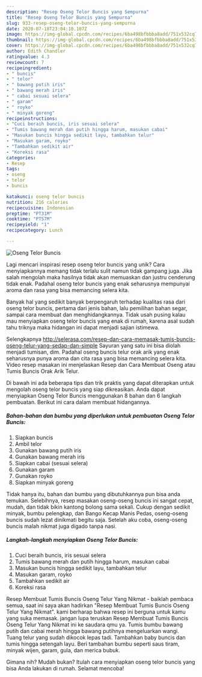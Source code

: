 ```yaml
---
description: "Resep Oseng Telor Buncis yang Sempurna"
title: "Resep Oseng Telor Buncis yang Sempurna"
slug: 933-resep-oseng-telor-buncis-yang-sempurna
date: 2020-07-18T23:04:10.107Z
image: https://img-global.cpcdn.com/recipes/6ba498bfbbba8add/751x532cq70/oseng-telor-buncis-foto-resep-utama.jpg
thumbnail: https://img-global.cpcdn.com/recipes/6ba498bfbbba8add/751x532cq70/oseng-telor-buncis-foto-resep-utama.jpg
cover: https://img-global.cpcdn.com/recipes/6ba498bfbbba8add/751x532cq70/oseng-telor-buncis-foto-resep-utama.jpg
author: Edith Chandler
ratingvalue: 4.3
reviewcount: 7
recipeingredient:
- " buncis"
- " telor"
- " bawang putih iris"
- " bawang merah iris"
- " cabai sesuai selera"
- " garam"
- " royko"
- " minyak goreng"
recipeinstructions:
- "Cuci beraih buncis, iris sesuai selera"
- "Tumis bawang merah dan putih hingga harum, masukan cabai"
- "Masukan buncis hingga sedikit layu, tambahkan telur"
- "Masukan garam, royko"
- "Tambahkan sedikit air"
- "Koreksi rasa"
categories:
- Resep
tags:
- oseng
- telor
- buncis

katakunci: oseng telor buncis 
nutrition: 216 calories
recipecuisine: Indonesian
preptime: "PT31M"
cooktime: "PT57M"
recipeyield: "1"
recipecategory: Lunch

---
```



![Oseng Telor Buncis](https://img-global.cpcdn.com/recipes/6ba498bfbbba8add/751x532cq70/oseng-telor-buncis-foto-resep-utama.jpg)

Lagi mencari inspirasi resep oseng telor buncis yang unik? Cara menyiapkannya memang tidak terlalu sulit namun tidak gampang juga. Jika salah mengolah maka hasilnya tidak akan memuaskan dan justru cenderung tidak enak. Padahal oseng telor buncis yang enak seharusnya mempunyai aroma dan rasa yang bisa memancing selera kita.

Banyak hal yang sedikit banyak berpengaruh terhadap kualitas rasa dari oseng telor buncis, pertama dari jenis bahan, lalu pemilihan bahan segar, sampai cara membuat dan menghidangkannya. Tidak usah pusing kalau mau menyiapkan oseng telor buncis yang enak di rumah, karena asal sudah tahu triknya maka hidangan ini dapat menjadi sajian istimewa.

Selengkapnya http://selerasa.com/resep-dan-cara-memasak-tumis-buncis-oseng-telur-yang-sedap-dan-simple Sayuran yang satu ini bisa diolah menjadi tumisan, dim. Padahal oseng buncis telur orak arik yang enak seharusnya punya aroma dan cita rasa yang bisa memancing selera kita. Video resep masakan ini menjelaskan Resep dan Cara Membuat Oseng atau Tumis Buncis Orak Arik Telur.


Di bawah ini ada beberapa tips dan trik praktis yang dapat diterapkan untuk mengolah oseng telor buncis yang siap dikreasikan. Anda dapat menyiapkan Oseng Telor Buncis menggunakan 8 bahan dan 6 langkah pembuatan. Berikut ini cara dalam membuat hidangannya.

<!--inarticleads1-->

##### Bahan-bahan dan bumbu yang diperlukan untuk pembuatan Oseng Telor Buncis:

1. Siapkan  buncis
1. Ambil  telor
1. Gunakan  bawang putih iris
1. Gunakan  bawang merah iris
1. Siapkan  cabai (sesuai selera)
1. Gunakan  garam
1. Gunakan  royko
1. Siapkan  minyak goreng


Tidak hanya itu, bahan dan bumbu yang dibutuhkannya pun bisa anda temukan. Selebihnya, resep masakan oseng-oseng buncis ini sangat cepat, mudah, dan tidak bikin kantong bolong sama sekali. Cukup dengan sedikit minyak, bumbu pelengkap, dan Bango Kecap Manis Pedas, oseng-oseng buncis sudah lezat dinikmati begitu saja. Setelah aku coba, oseng-oseng buncis malah nikmat juga digado tanpa nasi. 

<!--inarticleads2-->

##### Langkah-langkah menyiapkan Oseng Telor Buncis:

1. Cuci beraih buncis, iris sesuai selera
1. Tumis bawang merah dan putih hingga harum, masukan cabai
1. Masukan buncis hingga sedikit layu, tambahkan telur
1. Masukan garam, royko
1. Tambahkan sedikit air
1. Koreksi rasa


Resep Membuat Tumis Buncis Oseng Telur Yang Nikmat - baiklah pembaca semua, saat ini saya akan hadirkan &#34;Resep Membuat Tumis Buncis Oseng Telur Yang Nikmat&#34;. kami berharap bahwa resep ini berguna untuk kamu yang suka memasak. jangan lupa teruskan Resep Membuat Tumis Buncis Oseng Telur Yang Nikmat ini ke saudara qmu ya. Tumis bumbu bawang putih dan cabai merah hingga bawang putihnya mengeluarkan wangi. Tuang telur yang sudah dikocok lepas tadi. Tambahkan baby buncis dan tumis hingga setengah layu. Beri tambahan bumbu seperti saus tiram, minyak wijen, garam, gula, dan merica bubuk. 

Gimana nih? Mudah bukan? Itulah cara menyiapkan oseng telor buncis yang bisa Anda lakukan di rumah. Selamat mencoba!
